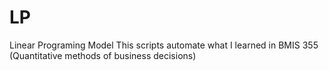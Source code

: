 # LP
Linear Programing Model
This scripts automate what I learned in BMIS 355 (Quantitative methods of business decisions)